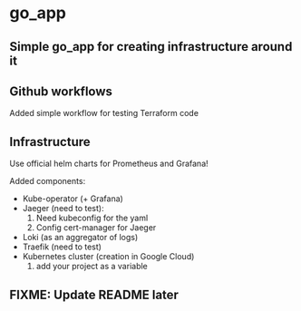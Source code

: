 # go_app

## Simple go_app for creating infrastructure around it

## Github workflows

Added simple workflow for testing Terraform code

## Infrastructure

Use official helm charts for Prometheus and Grafana!

Added components:

- Kube-operator (+ Grafana)
- Jaeger (need to test):
    1. Need kubeconfig for the yaml
    1. Config cert-manager for Jaeger
- Loki (as an aggregator of logs)
- Traefik (need to test)
- Kubernetes cluster (creation in Google Cloud)
    1. add your project as a variable

## FIXME: Update README later

<!-- namespace deleted before helm chart -->
